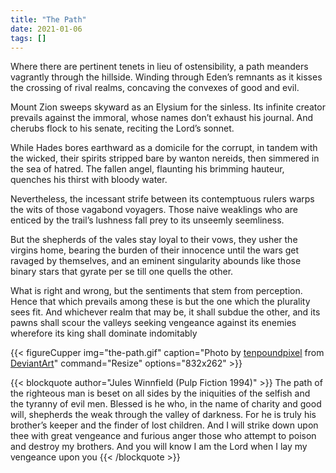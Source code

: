 ```yaml
---
title: "The Path"
date: 2021-01-06
tags: []
---
```


<div style = "text-align: left">



Where there are pertinent tenets in lieu of ostensibility, a path meanders vagrantly through the hillside. Winding through Eden’s remnants as it kisses the crossing of rival realms, concaving the convexes of good and evil.

Mount Zion sweeps skyward as an Elysium for the sinless. Its infinite creator prevails against the immoral, whose names don’t exhaust his journal. And cherubs flock to his senate, reciting the Lord’s sonnet.

While Hades bores earthward as a domicile for the corrupt, in tandem with the wicked, their spirits stripped bare by wanton nereids, then simmered in the sea of hatred. The fallen angel, flaunting his brimming hauteur, quenches his thirst with bloody water.

Nevertheless, the incessant strife between its contemptuous rulers warps the wits of those vagabond voyagers. Those naive weaklings who are enticed by the trail’s lushness fall prey to its unseemly seemliness.

But the shepherds of the vales stay loyal to their vows, they usher the virgins home, bearing the burden of their innocence until the wars get ravaged by themselves, and an eminent singularity abounds like those binary stars that gyrate per se till one quells the other.

What is right and wrong, but the sentiments that stem from perception. Hence that which prevails among these is but the one which the plurality sees fit. And whichever realm that may be, it shall subdue the other, and its pawns shall scour the valleys seeking vengeance against its enemies wherefore its king shall dominate indomitably

</div>

{{< figureCupper
img="the-path.gif" 
caption="Photo by [tenpoundpixel](https://www.deviantart.com/tenpoundpixel) from [DeviantArt](https://www.deviantart.com/tenpoundpixel/art/Ezekiel-25-17-296680270)" 
command="Resize" 
options="832x262" >}}

{{< blockquote author="Jules Winnfield (Pulp Fiction 1994)" >}}
The path of the righteous man is beset on all sides by the iniquities of the selfish and the tyranny of evil men. Blessed is he who, in the name of charity and good will, shepherds the weak through the valley of darkness. For he is truly his brother’s keeper and the finder of lost children. And I will strike down upon thee with great vengeance and furious anger those who attempt to poison and destroy my brothers. And you will know I am the Lord when I lay my vengeance upon you
{{< /blockquote >}}
